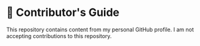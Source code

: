# :construction_worker: Contributor's Guide

This repository contains content from my personal GitHub profile. I am not accepting contributions to this repository.